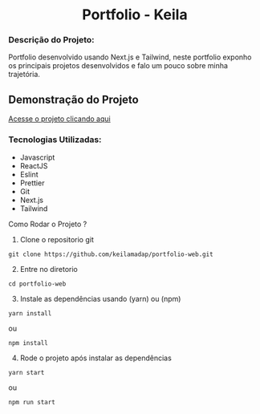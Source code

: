 <div style="text-align: center;">
  <h1>Portfolio - Keila</h1>
</div>

### Descrição do Projeto:

Portfolio desenvolvido usando Next.js e Tailwind, neste portfolio exponho os principais projetos desenvolvidos e falo um pouco sobre minha trajetória.

## Demonstração do Projeto <span id="demonstracao"/>

<a id="demonstracao" rel="nofollow noreferrer noopener" href="https://portfolio-web-rho-five.vercel.app"  target="_blank"> Acesse o projeto clicando aqui </a>

### Tecnologias Utilizadas:

- Javascript
- ReactJS
- Eslint
- Prettier
- Git
- Next.js
- Tailwind

Como Rodar o Projeto ?

1. Clone o repositorio git

```shell
git clone https://github.com/keilamadap/portfolio-web.git
```

2. Entre no diretorio

```shell
cd portfolio-web
```

3. Instale as dependências usando (yarn) ou (npm)

```shell
yarn install
```

ou

```shell
npm install
```

4. Rode o projeto após instalar as dependências

```shell
yarn start
```

ou

```shell
npm run start
```
